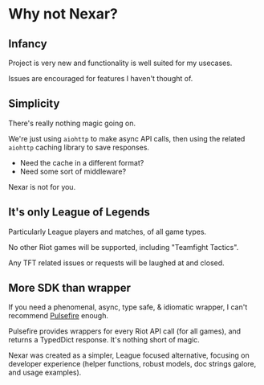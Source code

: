 # Why not Nexar?

## Infancy

Project is very new and functionality is well suited for my usecases.

Issues are encouraged for features I haven't thought of.

## Simplicity

There's really nothing magic going on.

We're just using `aiohttp` to make async API calls, then using the related `aiohttp` caching library to save responses.

- Need the cache in a different format?
- Need some sort of middleware?

Nexar is not for you.

## It's only League of Legends

Particularly League players and matches, of all game types.

No other Riot games will be supported, including "Teamfight Tactics".

Any TFT related issues or requests will be laughed at and closed.

## More SDK than wrapper

If you need a phenomenal, async, type safe, & idiomatic wrapper, I can't recommend [Pulsefire](https://pulsefire.iann838.com) enough.

Pulsefire provides wrappers for every Riot API call (for all games), and returns a TypedDict response. It's nothing short of magic.

Nexar was created as a simpler, League focused alternative, focusing on developer experience (helper functions, robust models, doc strings galore, and usage examples).

